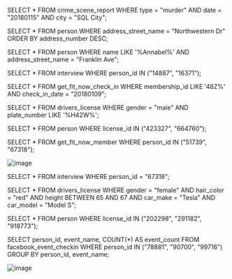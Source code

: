 SELECT *
FROM crime_scene_report
WHERE type = "murder"
    AND date = "20180115"
    AND city = "SQL City";

SELECT *
FROM person
WHERE address_street_name = "Northwestern Dr"
ORDER BY address_number DESC;

SELECT *
FROM person
WHERE name LIKE '%Annabel%'
    AND address_street_name = "Franklin Ave";

SELECT *
FROM interview
WHERE person_id IN ("14887", "16371");

SELECT *
FROM get_fit_now_check_in
WHERE membership_id LIKE '48Z%'
    AND check_in_date = "20180109";

SELECT *
FROM drivers_license
WHERE gender = "male"
    AND plate_number LIKE '%H42W%';

SELECT *
FROM person
WHERE license_id IN ("423327", "664760");

SELECT *
FROM get_fit_now_member
WHERE person_id IN ("51739", "67318");

![image](https://github.com/user-attachments/assets/9fafbc8f-d614-42c2-ae2d-69e06a713b99)


SELECT *
FROM interview
WHERE person_id = "67318";

SELECT *
FROM drivers_license
WHERE gender = "female"
    AND hair_color = "red"
    AND height BETWEEN 65 AND 67
    AND car_make = "Tesla"
    AND car_model = "Model S";

SELECT *
FROM person
WHERE license_id IN ("202298", "291182", "918773");

SELECT 
    person_id, 
    event_name, 
    COUNT(*) AS event_count
FROM facebook_event_checkin
WHERE person_id IN ("78881", "90700", "99716")
GROUP BY person_id, event_name;

![image](https://github.com/user-attachments/assets/85cfe1ca-6287-46d9-835d-da5d20cf6e73)

